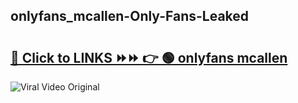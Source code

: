 
 ## onlyfans_mcallen-Only-Fans-Leaked

# <h2><a href="https://clipsfans.com/onlyfans_mcallen&ref=git">🔗 Click to LINKS ⏩⏩ 👉 🟢 onlyfans mcallen </a></h2>

<a href="https://clipsfans.com/onlyfans_mcallen&ref=git" rel="nofollow" data-target="animated-image.originalLink"><img src="https://i.ibb.co.com/xMMVF88/686577567.gif" alt="Viral Video Original" style="max-width: 100%; display: inline-block;" data-target="animated-image.originalImage"></a>
